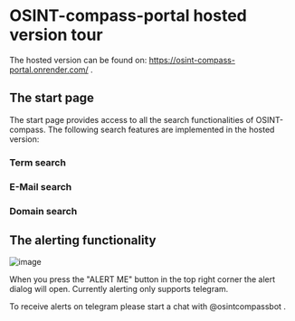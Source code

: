 # OSINT-compass-portal hosted version tour

The hosted version can be found on: https://osint-compass-portal.onrender.com/ .

## The start page

The start page provides access to all the search functionalities of OSINT-compass.
The following search features are implemented in the hosted version:

### Term search



### E-Mail search

### Domain search


## The alerting functionality 

![image](https://user-images.githubusercontent.com/101996103/233840173-5b79e9f8-8f9f-425e-a04d-f0b972a0de21.png)

When you press the "ALERT ME" button in the top right corner the alert dialog will open.
Currently alerting only supports telegram.

To receive alerts on telegram please start a chat with @osintcompassbot .


